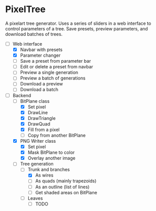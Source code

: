 # PixelTree

A pixelart tree generator. Uses a series of sliders in a web interface to control parameters of a tree. Save presets, preview parameters, and download batches of trees.

- [ ] Web interface
  - [x] Navbar with presets
  - [x] Parameter changer
  - [ ] Save a preset from parameter bar
  - [ ] Edit or delete a preset from navbar
  - [ ] Preview a single generation
  - [ ] Preview a batch of generations
  - [ ] Download a preview
  - [ ] Download a batch
- [ ] Backend
  - [ ] BitPlane class
    - [x] Set pixel
    - [x] DrawLine
    - [x] DrawTriangle
    - [x] DrawQuad
    - [x] Fill from a pixel
    - [ ] Copy from another BitPlane
  - [x] PNG Writer class
    - [x] Set pixel
    - [x] Mask BitPlane to color
    - [x] Overlay another image
  - [ ] Tree generation
    - [ ] Trunk and branches
      - [x] As wires
      - [ ] As quads (mainly trapezoids)
      - [ ] As an outline (list of lines)
      - [ ] Get shaded areas on BitPlane
    - [ ] Leaves
      - [ ] TODO